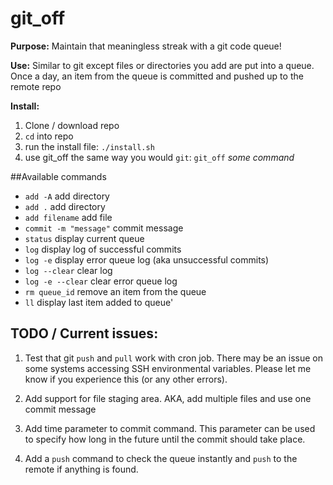 # git_off
**Purpose:** Maintain that meaningless streak with a git code queue!

**Use:** Similar to git except files or directories you add are put into a queue. Once a day, an item from the queue is committed and pushed up to the remote repo

**Install:**

1. Clone / download repo
2. `cd` into repo
3. run the install file: `./install.sh`
4. use git_off the same way you would `git`: `git_off` *some command*

##Available commands

- `add -A`              add directory
- `add .`               add directory
- `add filename`        add file
- `commit -m "message"` commit message
- `status`              display current queue
- `log`                 display log of successful commits
- `log -e`              display error queue log (aka unsuccessful commits)
- `log --clear`         clear log
- `log -e --clear`      clear error queue log
- `rm queue_id`         remove an item from the queue
- `ll`                  display last item added to queue'


## TODO / Current issues:

1. Test that git `push` and `pull` work with cron job. There may be an issue on some systems accessing SSH environmental variables. Please let me know if you experience this (or any other errors).

2. Add support for file staging area. AKA, add multiple files and use one commit message

3. Add time parameter to commit command. This parameter can be used to specify how long in the future until the commit should take place.

4. Add a `push` command to check the queue instantly and `push` to the remote if anything is found. 

